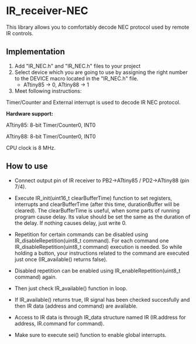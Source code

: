 # IR_receiver-NEC

This library allows you to comfortably decode NEC protocol used by remote IR controls.

## Implementation
  1. Add "IR_NEC.h" and "IR_NEC.h" files to your project
  2. Select device which you are going to use by assigning the right number to the DEVICE macro located in the "IR_NEC.h" file.
      - ATtiny85 -> 0, ATtiny88 -> 1
  3. Meet following instructions:

Timer/Counter and External interrupt is used to decode IR NEC protocol.

**Hardware support:**

ATtiny85: 8-bit Timer/Counter0, INT0

ATtiny88: 8-bit Timer/Counter0, INT0

CPU clock is 8 MHz.

## How to use

- Connect output pin of IR receiver to PB2->ATtiny85 / PD2->ATtiny88 (pin 7/4).

- Execute IR_init(uint16_t clearBufferTime) function to set registers, interrupts and clearBufferTime (after this time, durationBuffer will be cleared). The clearBufferTime is useful, when some parts of running program cause delay. Its value should be set the same as the duration of the delay. If nothing causes delay, just write 0.

- Repetition for certain commands can be disabled using IR_disableRepetition(uint8_t command). For each command one IR_disableRepetition(uint8_t command) execution is needed. So while holding a button, your instructions related to the command are executed just once (IR_available() returns false).

- Disabled repetition can be enabled using IR_enableRepetition(uint8_t command) again.

- Then just check IR_available() function in loop.

- If IR_available() returns true, IR signal has been checked succesfully and then IR data (address and command) are available.

- Access to IR data is through IR_data structure named IR (IR.address for address, IR.command for command).

- Make sure to execute sei() function to enable global interrupts.

